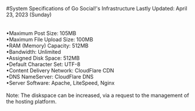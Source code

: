 #System Specifications of Go Social!'s Infrastructure
Lastly Updated: April 23, 2023 (Sunday)
<br>
<br>
<br>
•Maximum Post Size: 105MB
<br>
•Maximum File Upload Size: 100MB
<br>
•RAM (Memory) Capacity: 512MB
<br>
•Bandwidth: Unlimited
<br>
•Assigned Disk Space: 512MB
<br>
•Default Character Set: UTF-8
<br>
•Content Delivery Network: CloudFlare CDN
<br>
•DNS NameServer: CloudFlare DNS
<br>
•Server Software: Apache, LiteSpeed, Nginx
<br>
<br>
Note: The diskspace can be increased, via a request to the management of the hosting platform.
